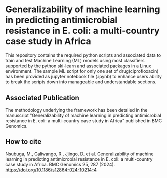 # Generalizability of machine learning in predicting antimicrobial resistance in E. coli: a multi-country case study in Africa

This repository contains the required python scripts and associated data to train and test Machine Learning (ML) models using most classifiers supported by the python ski-learn and associated packages in a Linux environment. The sample ML script for only one set of drug(ciprofloxacin) has been provided as jupyter notebook file (.ipynb) to enhance users ability to break the scripts down into manageable and understandable sections. 

## Associated Publication
The methodology underlying the framework has been detailed in the manuscript "Generalizability of machine learning in predicting antimicrobial resistance in E. coli: a multi-country case study in Africa" published in BMC Genomics. 


## How to cite
Nsubuga, M., Galiwango, R., Jjingo, D. et al. Generalizability of machine learning in predicting antimicrobial resistance in E. coli: a multi-country case study in Africa. BMC Genomics 25, 287 (2024). https://doi.org/10.1186/s12864-024-10214-4

 

